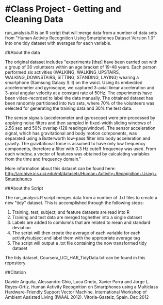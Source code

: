 #Class Project - Getting and Cleaning Data
===============================

run_analysis.R is an R script that will merge data from a number of data sets from "Human Activity Recognition Using Smartphones Dataset Version 1.0" into one tidy dataset with averages for each variable.

##About the data

The original dataset includes "experiments [that] have been carried out with a group of 30 volunteers within an age bracket of 19-48 years. Each person performed six activities (WALKING, WALKING_UPSTAIRS, WALKING_DOWNSTAIRS, SITTING, STANDING, LAYING) wearing a smartphone (Samsung Galaxy S II) on the waist. Using its embedded accelerometer and gyroscope, we captured 3-axial linear acceleration and 3-axial angular velocity at a constant rate of 50Hz. The experiments have been video-recorded to label the data manually. The obtained dataset has been randomly partitioned into two sets, where 70% of the volunteers was selected for generating the training data and 30% the test data. 

The sensor signals (accelerometer and gyroscope) were pre-processed by applying noise filters and then sampled in fixed-width sliding windows of 2.56 sec and 50% overlap (128 readings/window). The sensor acceleration signal, which has gravitational and body motion components, was separated using a Butterworth low-pass filter into body acceleration and gravity. The gravitational force is assumed to have only low frequency components, therefore a filter with 0.3 Hz cutoff frequency was used. From each window, a vector of features was obtained by calculating variables from the time and frequency domain."

More information about this dataset can be found here: http://archive.ics.uci.edu/ml/datasets/Human+Activity+Recognition+Using+Smartphones  

##About the Script

The run_analysis.R script merges data from a number of .txt files to create a new "tidy" dataset. This is accomplished through the following steps:

1) Training, test, subject, and feature datasets are read into R<br>
2) Training and test data are merged toghether into a single dataset<br>
3) Labels are added to comlumns that are related to mean and standard deviation<br>
4) The script will then create the average of each variable for each activity/subject and label them with the appropriate average tag<br>
4) The script will output a .txt file containing the now transformed tidy dataset<br>

The tidy dataset, Coursera_UCI_HAR_TidyData.txt can be found in this repository

##Citation

Davide Anguita, Alessandro Ghio, Luca Oneto, Xavier Parra and Jorge L. Reyes-Ortiz. Human Activity Recognition on Smartphones using a Multiclass Hardware-Friendly Support Vector Machine. International Workshop of Ambient Assisted Living (IWAAL 2012). Vitoria-Gasteiz, Spain. Dec 2012